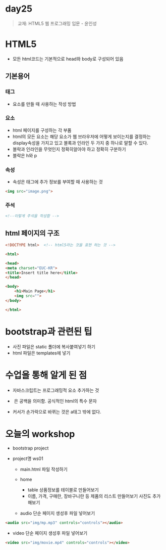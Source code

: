 # day25

> 교재: HTML5 웹 프로그래밍 입문 - 윤인성

# HTML5

- 모든 html코드는 기본적으로 head와 body로 구성되어 있음

## 기본용어
### 태그
- 요소를 만들 때 사용하는 작성 방법
### 요소
- html 페이지를 구성하는 각 부품
- html의 모든 요소는 해당 요소가 웹 브라우저에 어떻게 보이는지를 결정하는 display속성을 가지고 있고 블록과 인라인 두 가지 중 하나로 말할 수 있다.
- 블락과 인라인을 무엇인지 정확히알아야 하고 정확히 구분하기
- 블락은  h와 p
### 속성
- 속성은 태그에 추가 정보를 부여할 때 사용하는 것
```html
<img src="image.png">
```

### 주석
```html
<!--이렇게 주석을 작성함 -->
```

## html 페이지의 구조

```html
<!DOCTYPE html>  <!-- html5라는 것을 표현 하는 것 -->

<html> 

<head>
<meta charset="EUC-KR">
<title>Insert title here</title>
</head>

<body>
	<h1>Main Page</h1>
	<img src="">
</body>

</html>

```

# bootstrap과 관련된 팁
- 사진 파일은 static 폴더에 복사붙여넣기 하기
- html 파일은 templates에 넣기

# 수업을 통해 알게 된 점

- 자바스크립트는 프로그래밍적 요소 추가하는 것

- &nbsp;은 공백을 의미함. 공식적인 html의 특수 문자

- 커서가 손가락으로 바뀌는 것은 a태그 밖에 없다.


# 오늘의 workshop

- bootstrap project

- project명 ws01

  - main.html 파일 작성하기

  - home
    - table 상품정보를 테이블로 만들어보기 
    - 이름, 가격,  구매란, 장바구니란 등 제품의 리스트 만들어보기 사진도 추가 해보기

  - audio 단순 페이지 생성후 파일 넣어보기
```html
<audio src="img/mp.mp3" controls="controls"></audio>
```
  - video 단순 페이지 생성후 파일 넣어보기
```html
<video src="img/movie.mp4" controls="controls"></video>

```
